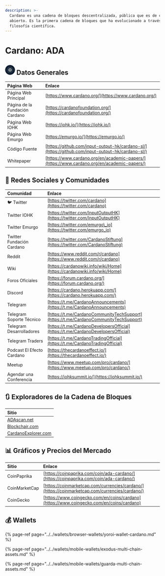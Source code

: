 ```yaml
---
description: >-
  Cardano es una cadena de bloques descentralizada, pública que es de código
  abierto. Es la primera cadena de bloques que ha evolucionado a través de una
  filosofía científica.
---
```


# Cardano: ADA

##  ![](../../.gitbook/assets/ada.png) Datos Generales

| Página Web | Enlace |
| :--- | :--- |
| Página Web Principal | [https://www.cardano.org/](https://www.cardano.org/) |
| Página de la Fundación Cardano | [https://cardanofoundation.org/](https://cardanofoundation.org/) |
| Página Web IOHK | [https://iohk.io/](https://iohk.io/) |
| Página Web Emurgo | [https://emurgo.io/](https://emurgo.io/) |
| Código Fuente | [https://github.com/input-output-hk/cardano-sl/](https://github.com/input-output-hk/cardano-sl/) |
| Whitepaper | [https://www.cardano.org/en/academic-papers/](https://www.cardano.org/en/academic-papers/) |

## 🙋 Redes Sociales y Comunidades

| Comunidad | Enlace |
| :--- | :--- |
| 🐦 Twitter | [https://twitter.com/cardano](https://twitter.com/cardano) |
| Twitter IOHK | [https://twitter.com/InputOutputHK](https://twitter.com/InputOutputHK) |
| Twitter Emurgo | [https://twitter.com/emurgo\_io](https://twitter.com/emurgo_io) |
| Twitter Fundación Cardano | [https://twitter.com/CardanoStiftung](https://twitter.com/CardanoStiftung) |
| Reddit | [https://www.reddit.com/r/cardano](https://www.reddit.com/r/cardano) |
| Wiki | [https://cardanowiki.info/wiki/Home](https://cardanowiki.info/wiki/Home) |
| Foros Oficiales | [https://forum.cardano.org/](https://forum.cardano.org/) |
| Discord | [https://cardano.herokuapp.com/](https://cardano.herokuapp.com/) |
| Telegram | [https://t.me/CardanoAnnouncements](https://t.me/CardanoAnnouncements) |
| Telegram Soporte Técnico | [https://t.me/CardanoCommunityTechSupport](https://t.me/CardanoCommunityTechSupport) |
| Telegram Desarrolladores | [https://t.me/CardanoDevelopersOfficial](https://t.me/CardanoDevelopersOfficial) |
| Telegram Traders | [https://t.me/CardanoTradingOfficial](https://t.me/CardanoTradingOfficial) |
| Podcast El Efecto Cardano | [https://thecardanoeffect.io/](https://thecardanoeffect.io/) |
| Meetup | [https://www.meetup.com/pro/cardano/](https://www.meetup.com/pro/cardano/) |
| Agendar una Conferencia | [https://iohksummit.io/](https://iohksummit.io/) |

## 🔃 Exploradores de la Cadena de Bloques

| Sitio |
| :--- |
| [ADAscan.net](https://adascan.net/) |
| [Blockchair.com](https://blockchair.com/cardano) |
| [CardanoExplorer.com](https://cardanoexplorer.com/) |

## 📊 Gráficos y Precios del Mercado

| Sitio | Enlace |
| :--- | :--- |
| CoinPaprika | [https://coinpaprika.com/coin/ada-cardano/](https://coinpaprika.com/coin/ada-cardano/) |
| CoinMarketCap | [https://coinmarketcap.com/currencies/cardano/](https://coinmarketcap.com/currencies/cardano/) |
| CoinGecko | [https://www.coingecko.com/en/coins/cardano](https://www.coingecko.com/en/coins/cardano) |

## 💰 Wallets

{% page-ref page="../../wallets/browser-wallets/yoroi-wallet-cardano.md" %}

{% page-ref page="../../wallets/mobile-wallets/exodus-multi-chain-assets.md" %}

{% page-ref page="../../wallets/mobile-wallets/guarda-multi-chain-assets.md" %}

